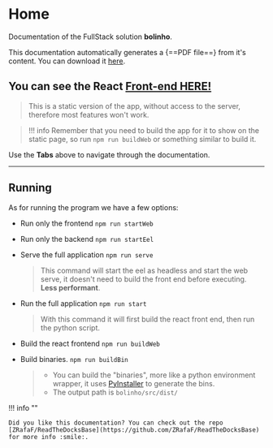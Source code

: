 # Home

Documentation of the FullStack solution **bolinho**.

This documentation automatically generates a {==PDF file==} from it's content. You can download it [here](https://github.com/HefestusTec/bolinho/raw/gh-pages/pdf/document.pdf).

## You can see the React [Front-end HERE!](https://hefestustec.github.io/bolinho/build/)
> This is a static version of the app, without access to the server, therefore most features won't work.

> !!! info
    Remember that you need to build the app for it to show on the static page, so run `npm run buildWeb` or something similar to build it.



Use the **Tabs** above to navigate through the documentation.

___

## Running

As for running the program we have a few options:

* Run only the frontend `npm run startWeb`

* Run only the backend `npm run startEel`

* Serve the full application `npm run serve`
    
    > This command will start the eel as headless and start the web serve, it doesn't need to build the front end before executing. **Less performant**.


* Run the full application `npm run start`
    
    > With this command it will first build the react front end, then run the python script.

* Build the react frontend `npm run buildWeb`

* Build binaries. `npm run buildBin`

    > * You can build the "binaries", more like a python environment wrapper, it uses [PyInstaller](https://pyinstaller.org/en/stable/) to generate the bins.
    > * The output path is `bolinho/src/dist/`

!!! info ""

    Did you like this documentation? You can check out the repo [ZRafaF/ReadTheDocksBase](https://github.com/ZRafaF/ReadTheDocksBase) for more info :smile:.